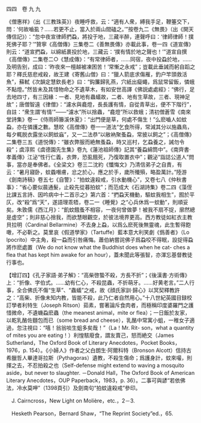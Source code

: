 四四　卷 九 九

《僧惠祥》（出《三教珠英》）夜睡呼救，云：“適有人衆，縛我手足，鞭箠交下，問：‘何故嚙虱？……若更不止，當入於兩山間磕之。’”按卷九二《無畏》（出《開天傳信記》）：“忽中夜宣律師捫蝨，將投于地，三藏半醉，連聲呼曰：‘律師律師！撲死佛子耶？’”贊寧《高僧傳》三集卷二《善無畏傳》亦載此事，卷一四《道宣傳》則云：“道宣捫蝨，以綿紙裹投於地，三藏云：‘撲有情於地之聲也！’”道宣自撰《高僧傳》二集卷二○《慧成傳》：“有常律師者，……同宿，夜中投蝨於地，……及明告别，成曰：‘昨夜來一檀越被凍困苦！’常慚之永戒”；豈載此垂誡而躬自蹈之耶？釋氏慈悲戒殺，故王建《寄舊山僧》曰：“獵人箭底求傷雁，釣户竿頭救活魚”，蘇軾《次韻定慧欽長老》曰：“鈎簾歸乳燕，穴紙出癡蠅，爲鼠常留飯，憐蛾不點燈。”然皆未及其惜物命之不遺草木，有如安世高譯《佛説處處經》：“佛行，足去地四寸，有三因緣：一者、見地有蟲蟻故，二者、地有生草故，三者、現神足故”；唐僧智遠《律僧》：“濾水與龕燈，長長護有情，自從青草出，便不下階行”，自註：“衆生謂‘有情’”——“濾水”所以捨蟲，“龕燈”所以救蛾；清初僧蒼雪《南來堂詩集》卷一《侍雨師籐溪休夏》：“出門便是草，何處不傷生！”么麽嚙人如蚊蝨，亦在憐護之數。慧皎《高僧傳》卷一一道法“乞食所得，常減其分以施蟲鳥，每夕輒脱衣露坐以飼蚊蝱”，又一二法恭“以敝衲聚蚤蝨，常披以飼之”；《高僧傳》二集卷三五《道悦傳》：“雖衣弊服而絶無蚤蝨，時又巡村，乞蝨養之，誡勿令殺”；虞淳熙《虞德園先生集》卷九《蓮池祖師傳》記其“養蝨綿筒中”。《南齊書·孝義傳》江泌“性行仁義，衣弊，恐虱餓死，乃復取置衣中”；觀泌“詣誌公道人”問事，當亦是奉佛者。《全梁文》卷三二沈約《懺悔文》乃清信弟子之自責，有云：“暑月寢卧，蚊蟁噆膚，忿之於心，應之於手，歲所殲殞，略盈萬計。”陸游《劍南詩稿》卷五七《自警》：“拍蚊違殺戒，引水動機心”，又卷七八《仲秋書事》：“省心要似晨通髮，止殺先從暮拍蚊”；而范成大《石湖詩集》卷二四《藻侄比課五言詩、因吟病中十二首示之》第六首：“捫蝨天機動，驅蚊我相生”，囿於平仄，改“殺”爲“天”，遂語理乖牾，卷二一《睡覺》之“心兵休爲一蚊動”，則順妥矣。朱敦儒《西江月》：“飢蚊餓蚤不相容，一夜何曾做夢！被我不扇不捉，廓然總是虚空”；則非慈心捨我，而欲慧眼觀空，於彼法境界更高。西方教徒如紅衣主教貝拉明（Cardinal Bellarmine）不去身上蝨，以爲么麽死後無靈魂，此生暫得飽噉，不必靳之。莫里哀《假道學家》（Tartuffe）藍本意大利笑劇《僞善者》（Lo Ipocrito）中主角，殺一蝨而引咎痛悔。蕭伯納嘗詫佛子爲蝨咬不得眠，設捉得蝨將作麽處置（We do not know what the Buddhist does when he cat-
ches a flea that has kept him awake for an hour），蓋未聞此等張智，亦渾忘基督教徒行事也。

【增訂四】《孔子家語·弟子解》：“高柴啓蟄不殺，方長不折”；《後漢書·方術傳》上：“折像、字伯式。……幼有仁心，不殺昆蟲，不折萌牙。……好黄老言。”二人行事，全合佛氏不傷“生草”、“蟲蟻”之戒，故《顔氏家訓·歸心》以冥契釋教許之：“高柴、折像未知内教，皆能不殺，此乃仁者自然用心。”十八世紀英國目録校訂學者利特生（Joseph Ritson）茹素，嘗著論斥食肉者，而極稱印度婆羅門之護惜微命，不遺蟣蝨麽蟲（the meanest animal，mite or flea）；一日飯於友家，以乾乳酪佐麵包而已（some bread and cheese），乳酪中常寓小蛆，一稚女子適過，忽注視曰：“嘻！翁翁啖生蛆多矣哉！”（La！Mr. Rit-
son，what a quantity of mites you are eating！）利惶駭廢食，謂友賣己，怒而絶交（James Sutherland，The Oxford Book of Literary Anecdotes，Pocket Books，1976，p. 154）。《小婦人》作者之父白朗生·阿爾科特（Bronson Alcott）信持古希臘哲人畢達哥拉斯（Pythagoras）遺教，不殺生傷命；爲護身計，蚊來嘬，則揮之去，不忍拍殺之也（Self-defense might extend to waving a mosquito aside，but never to slaughter. －Donald Hall，The Oxford Book of American Literary Anecdotes，OUP Paperback，1983，p. 36）。二事可與諺“若依佛法，冷水莫呷”（1398頁引）及劍南句“拍蚊違殺戒”參印。











　J. Cairncross，New Light on Molière，etc.，2－3.

　Hesketh Pearson，Bernard Shaw，“The Reprint Society”ed.，65.